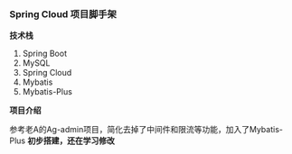 ###  **Spring Cloud 项目脚手架** 

 **技术栈** 
1. Spring Boot
1. MySQL
1. Spring Cloud
1. Mybatis
1. Mybatis-Plus

 **项目介绍**
 
  参考老A的Ag-admin项目，简化去掉了中间件和限流等功能，加入了Mybatis-Plus
 **初步搭建，还在学习修改** 
